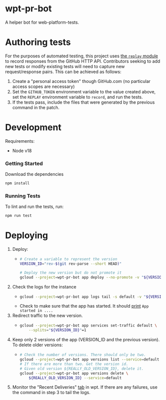 wpt-pr-bot
======

A helper bot for web-platform-tests.

Authoring tests
=====

For the purposes of automated testing, this project uses [the `replay`
module](https://www.npmjs.com/package/replay) to record responses from the
GitHub HTTP API. Contributors seeking to add new tests or modify existing tests
will need to capture new request/response pairs. This can be achieved as
follows:

1. Create a "personal access token" though GitHub.com (no particular access
   scopes are necessary)
2. Set the `GITHUB_TOKEN` environment variable to the value created above, set
   the `REPLAY` environment variable to `record`, and run the tests.
3. If the tests pass, include the files that were generated by the previous
   command in the patch.

Development
=====

Requirements:
- Node v18

### Getting Started

Download the dependencies

```bash
npm install
```

### Running Tests

To lint and run the tests, run:

```bash
npm run test
```

Deploying
=====

1. Deploy:
   - ```bash
     # Create a variable to represent the version
     VERSION_ID="rev-$(git rev-parse --short HEAD)"

     # Deploy the new version but do not promote it
     gcloud --project=wpt-pr-bot app deploy --no-promote -v "${VERSION_ID}"
     ```
2. Check the logs for the instance
   - ```bash
     gcloud --project=wpt-pr-bot app logs tail -s default -v "${VERSION_ID}"
     ```
   - Check to make sure that the app has started. It should
     [print](https://github.com/web-platform-tests/wpt-pr-bot/blob/main/index.js#L121)
     `App started in ....`
3. Redirect traffic to the new version.
   - ```bash
     gcloud --project=wpt-pr-bot app services set-traffic default \
         --splits="${VERSION_ID}"=1
     ```
4. Keep only 2 versions of the app (VERSION_ID and the previous version).
   To delete older versions:
   - ```bash
     # Check the number of versions. There should only be two.
     gcloud --project=wpt-pr-bot app versions list --service=default
     # If there are more than two. Get the version id.
     # Given old version ${REALLY_OLD_VERSION_ID}, delete it.
     gcloud --project=wpt-pr-bot app versions delete \
         ${REALLY_OLD_VERSION_ID} --service=default
     ```
5. Monitor the "Recent Deliveries"
[tab](https://github.com/web-platform-tests/wpt/settings/hooks/161784539?tab=deliveries)
in wpt. If there are any failures, use the command in step 3 to tail the logs.
